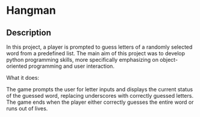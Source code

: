 # Hangman

## Description
In this project, a player is prompted to guess letters of a randomly selected word from a predefined list. The main aim of this project was to develop python programming skills, more specifically emphasizing on object-oriented programming and user interaction. 

What it does:

The game prompts the user for letter inputs and displays the current status of the guessed word, replacing underscores with correctly guessed letters. The game ends when the player either correctly guesses the entire word or runs out of lives.
